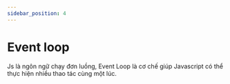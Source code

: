```yaml
---
sidebar_position: 4
---
```


# Event loop

Js là ngôn ngữ chạy đơn luồng, Event Loop là cơ chế giúp Javascript có thể thực hiện nhiều thao tác cùng một lúc.

